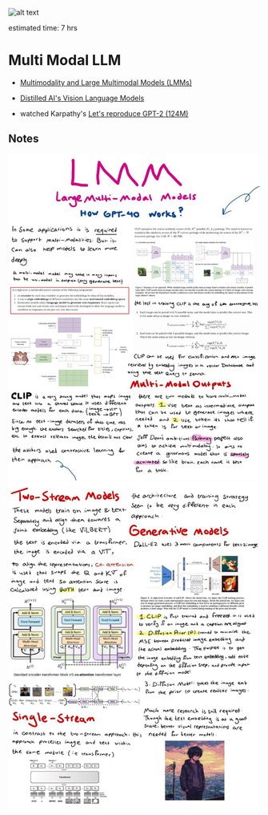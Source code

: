 ![alt text](image.png)

estimated time: 7 hrs

# Multi Modal LLM

- [Multimodality and Large Multimodal Models (LMMs)](https://huyenchip.com/2023/10/10/multimodal.html)

- [Distilled AI's Vision Language Models](https://aman.ai/primers/ai/vision-language-models/)

- watched Karpathy's [Let's reproduce GPT-2 (124M)](https://www.youtube.com/watch?v=l8pRSuU81PU&list=PLAqhIrjkxbuWI23v9cThsA9GvCAUhRvKZ&index=10)

## Notes
![note](1.jpg)
![note](2.jpg)